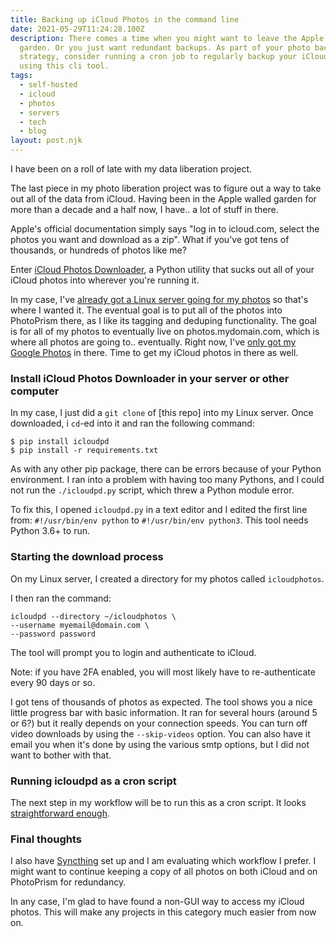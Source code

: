```yaml
---
title: Backing up iCloud Photos in the command line
date: 2021-05-29T11:24:28.100Z
description: There comes a time when you might want to leave the Apple walled
  garden. Or you just want redundant backups. As part of your photo backup
  strategy, consider running a cron job to regularly backup your iCloud photos
  using this cli tool.
tags:
  - self-hosted
  - icloud
  - photos
  - servers
  - tech
  - blog
layout: post.njk
---
```

I have been on a roll of late with my data liberation project.

The last piece in my photo liberation project was to figure out a way to take out all of the data from iCloud. Having been in the Apple walled garden for more than a decade and a half now, I have.. a lot of stuff in there.

Apple's official documentation simply says "log in to icloud.com, select the photos you want and download as a zip". What if you've got tens of thousands, or hundreds of photos like me?

Enter [iCloud Photos Downloader](https://github.com/icloud-photos-downloader/icloud_photos_downloader), a Python utility that sucks out all of your iCloud photos into wherever you're running it.

In my case, I've [already got a Linux server going for my photos](https://popagandhi.com/posts/2021-05-19-how-i-run-photoprism-with-docker-compose-and-reverse-proxy/) so that's where I wanted it. The eventual goal is to put all of the photos into PhotoPrism there, as I like its tagging and deduping functionality. The goal is for all of my photos to eventually live on photos.mydomain.com, which is where all photos are going to.. eventually. Right now, I've [only got my Google Photos](https://popagandhi.com/posts/2021-05-18-21-days-of-indoor-projects/) in there. Time to get my iCloud photos in there as well.

### Install iCloud Photos Downloader in your server or other computer

In my case, I just did a `git clone` of [this repo] into my Linux server. Once downloaded, i `cd`-ed into it and ran the following command:

```
$ pip install icloudpd
$ pip install -r requirements.txt
```

As with any other pip package, there can be errors because of your Python environment. I ran into a problem with having too many Pythons, and I could not run the `./icloudpd.py` script, which threw a Python module error.

To fix this, I opened `icloudpd.py` in a text editor and I edited the first line from: `#!/usr/bin/env python` to `#!/usr/bin/env python3`. This tool needs Python 3.6+ to run.

### Starting the download process

On my Linux server, I created a directory for my photos called `icloudphotos`. 

I then ran the command:

```
icloudpd --directory ~/icloudphotos \
--username myemail@domain.com \
--password password
```

The tool will prompt you to login and authenticate to iCloud.

Note: if you have 2FA enabled, you will most likely have to re-authenticate every 90 days or so.

I got tens of thousands of photos as expected. The tool shows you a nice little progress bar with basic information. It ran for several hours (around 5 or 6?) but it really depends on your connection speeds. You can turn off video downloads by using the `--skip-videos` option. You can also have it email you when it's done by using the various smtp options, but I did not want to bother with that.

### Running icloudpd as a cron script

The next step in my workflow will be to run this as a cron script. It looks [straightforward enough](https://github.com/icloud-photos-downloader/icloud_photos_downloader#cron-task).


### Final thoughts

I also have [Syncthing](https://syncthing.net) set up and I am evaluating which workflow I prefer. I might want to continue keeping a copy of all photos on both iCloud and on PhotoPrism for redundancy. 

In any case, I'm glad to have found a non-GUI way to access my iCloud photos. This will make any projects in this category much easier from now on.
